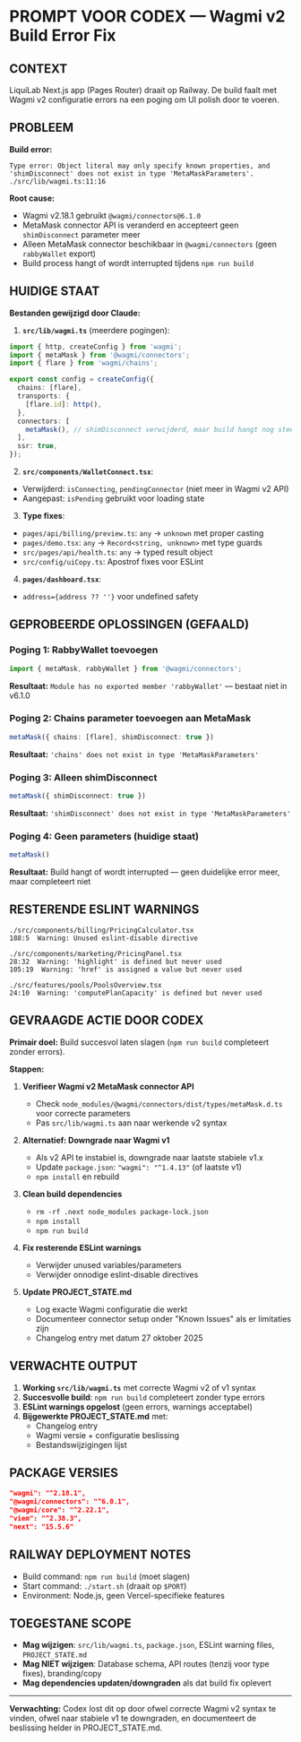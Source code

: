 # PROMPT VOOR CODEX — Wagmi v2 Build Error Fix

## CONTEXT
LiquiLab Next.js app (Pages Router) draait op Railway. De build faalt met Wagmi v2 configuratie errors na een poging om UI polish door te voeren.

## PROBLEEM
**Build error:**
```
Type error: Object literal may only specify known properties, and 'shimDisconnect' does not exist in type 'MetaMaskParameters'.
./src/lib/wagmi.ts:11:16
```

**Root cause:**
- Wagmi v2.18.1 gebruikt `@wagmi/connectors@6.1.0`
- MetaMask connector API is veranderd en accepteert geen `shimDisconnect` parameter meer
- Alleen MetaMask connector beschikbaar in `@wagmi/connectors` (geen `rabbyWallet` export)
- Build process hangt of wordt interrupted tijdens `npm run build`

## HUIDIGE STAAT
**Bestanden gewijzigd door Claude:**

1. **`src/lib/wagmi.ts`** (meerdere pogingen):
```typescript
import { http, createConfig } from 'wagmi';
import { metaMask } from '@wagmi/connectors';
import { flare } from 'wagmi/chains';

export const config = createConfig({
  chains: [flare],
  transports: {
    [flare.id]: http(),
  },
  connectors: [
    metaMask(), // shimDisconnect verwijderd, maar build hangt nog steeds
  ],
  ssr: true,
});
```

2. **`src/components/WalletConnect.tsx`**:
- Verwijderd: `isConnecting`, `pendingConnector` (niet meer in Wagmi v2 API)
- Aangepast: `isPending` gebruikt voor loading state

3. **Type fixes**:
- `pages/api/billing/preview.ts`: `any` → `unknown` met proper casting
- `pages/demo.tsx`: `any` → `Record<string, unknown>` met type guards
- `src/pages/api/health.ts`: `any` → typed result object
- `src/config/uiCopy.ts`: Apostrof fixes voor ESLint

4. **`pages/dashboard.tsx`**:
- `address={address ?? ''}` voor undefined safety

## GEPROBEERDE OPLOSSINGEN (GEFAALD)

### Poging 1: RabbyWallet toevoegen
```typescript
import { metaMask, rabbyWallet } from '@wagmi/connectors';
```
**Resultaat:** `Module has no exported member 'rabbyWallet'` — bestaat niet in v6.1.0

### Poging 2: Chains parameter toevoegen aan MetaMask
```typescript
metaMask({ chains: [flare], shimDisconnect: true })
```
**Resultaat:** `'chains' does not exist in type 'MetaMaskParameters'`

### Poging 3: Alleen shimDisconnect
```typescript
metaMask({ shimDisconnect: true })
```
**Resultaat:** `'shimDisconnect' does not exist in type 'MetaMaskParameters'`

### Poging 4: Geen parameters (huidige staat)
```typescript
metaMask()
```
**Resultaat:** Build hangt of wordt interrupted — geen duidelijke error meer, maar completeert niet

## RESTERENDE ESLINT WARNINGS
```
./src/components/billing/PricingCalculator.tsx
188:5  Warning: Unused eslint-disable directive

./src/components/marketing/PricingPanel.tsx
28:32  Warning: 'highlight' is defined but never used
105:19  Warning: 'href' is assigned a value but never used

./src/features/pools/PoolsOverview.tsx
24:10  Warning: 'computePlanCapacity' is defined but never used
```

## GEVRAAGDE ACTIE DOOR CODEX

**Primair doel:** Build succesvol laten slagen (`npm run build` completeert zonder errors).

**Stappen:**
1. **Verifieer Wagmi v2 MetaMask connector API**
   - Check `node_modules/@wagmi/connectors/dist/types/metaMask.d.ts` voor correcte parameters
   - Pas `src/lib/wagmi.ts` aan naar werkende v2 syntax

2. **Alternatief: Downgrade naar Wagmi v1**
   - Als v2 API te instabiel is, downgrade naar laatste stabiele v1.x
   - Update `package.json`: `"wagmi": "^1.4.13"` (of laatste v1)
   - `npm install` en rebuild

3. **Clean build dependencies**
   - `rm -rf .next node_modules package-lock.json`
   - `npm install`
   - `npm run build`

4. **Fix resterende ESLint warnings**
   - Verwijder unused variables/parameters
   - Verwijder onnodige eslint-disable directives

5. **Update PROJECT_STATE.md**
   - Log exacte Wagmi configuratie die werkt
   - Documenteer connector setup onder "Known Issues" als er limitaties zijn
   - Changelog entry met datum 27 oktober 2025

## VERWACHTE OUTPUT

1. **Working `src/lib/wagmi.ts`** met correcte Wagmi v2 of v1 syntax
2. **Succesvolle build**: `npm run build` completeert zonder type errors
3. **ESLint warnings opgelost** (geen errors, warnings acceptabel)
4. **Bijgewerkte PROJECT_STATE.md** met:
   - Changelog entry
   - Wagmi versie + configuratie beslissing
   - Bestandswijzigingen lijst

## PACKAGE VERSIES
```json
"wagmi": "^2.18.1",
"@wagmi/connectors": "^6.0.1",
"@wagmi/core": "^2.22.1",
"viem": "^2.38.3",
"next": "15.5.6"
```

## RAILWAY DEPLOYMENT NOTES
- Build command: `npm run build` (moet slagen)
- Start command: `./start.sh` (draait op `$PORT`)
- Environment: Node.js, geen Vercel-specifieke features

## TOEGESTANE SCOPE
- **Mag wijzigen**: `src/lib/wagmi.ts`, `package.json`, ESLint warning files, `PROJECT_STATE.md`
- **Mag NIET wijzigen**: Database schema, API routes (tenzij voor type fixes), branding/copy
- **Mag dependencies updaten/downgraden** als dat build fix oplevert

---

**Verwachting:** Codex lost dit op door ofwel correcte Wagmi v2 syntax te vinden, ofwel naar stabiele v1 te downgraden, en documenteert de beslissing helder in PROJECT_STATE.md.

